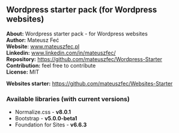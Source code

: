 ## Wordpress starter pack (for Wordpress websites) 

**About:** Wordpress starter pack - for Wordpress websites  
**Author:** Mateusz Feć  
**Website**: www.mateuszfec.pl  
**Linkedin:** www.linkedin.com/in/mateuszfec/  
**Repository:** https://github.com/mateuszfec/Wordpress-Starter
**Contribution:** feel free to contribute  
**License:** MIT

**Websites starter:** https://github.com/mateuszfec/Websites-Starter  

### Available libraries (with current versions)

* Normalize.css - **v8.0.1**
* Bootstrap - **v5.0.0-beta1**
* Foundation for Sites - **v6.6.3**
